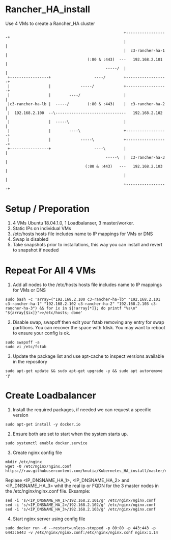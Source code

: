 # Rancher_HA_install
Use 4 VMs to create a Rancher_HA cluster

                                                        +------------------+
                                                        |                  |
                                                        |  c3-rancher-ha-1 |
                                        (:80 & :443)  ---   192.168.2.101  |
                                                -----/  |                  |
     +-----------------+                   ----/        +------------------+
     |                 |             -----/             +------------------+
     |                 |        ----/                   |                  |
     |c3-rancher-ha-lb |  -----/        (:80 & :443)    |  c3-rancher-ha-2 |
     |  192.168.2.100  --\-------------------------------   192.168.2.102  |
     |                 |  -----\                        |                  |
     |                 |        ----\                   +------------------+
     |                 |             -----\             +------------------+
     +-----------------+                   ----\        |                  |
                                                -----\  |  c3-rancher-ha-3 |
                                       (:80 & :443)   ---   192.168.2.103  |
                                                        |                  |
                                                        +------------------+

# Setup / Preporation
1. 4 VMs Ubuntu 18.04.1.0, 1 Loadbalanser, 3 master/worker.
2. Static IPs on individual VMs
3. /etc/hosts hosts file includes name to IP mappings for VMs or DNS
4. Swap is disabled
5. Take snapshots prior to installations, this way you can install and revert to snapshot if needed

# Repeat For All 4 VMs

1. Add all nodes to the /etc/hosts hosts file includes name to IP mappings for VMs or DNS
~~~
sudo bash -c 'array=("192.168.2.100 c3-rancher-ha-lb" "192.168.2.101 c3-rancher-ha-1" "192.168.2.102 c3-rancher-ha-2" "192.168.2.103 c3-rancher-ha-3") && for ix in ${!array[*]}; do printf "%s\n" "${array[$ix]}">>/etc/hosts; done'
~~~

2. Disable swap, swapoff then edit your fstab removing any entry for swap partitions. You can recover the space with fdisk. You may want to reboot to ensure your config is ok.
~~~~
sudo swapoff -a
sudo vi /etc/fstab
~~~~

3. Update the package list and use apt-cache to inspect versions available in the repository
~~~~
sudo apt-get update && sudo apt-get upgrade -y && sudo apt autoremove -y
~~~~

# Create Loadbalancer

1. Install the required packages, if needed we can request a specific version
~~~~
sudo apt-get install -y docker.io
~~~~

2. Ensure both are set to start when the system starts up.
~~~~
sudo systemctl enable docker.service
~~~~

3. Create nginx config file
~~~~
mkdir /etc/nginx
wget -O /etc/nginx/nginx.conf https://raw.githubusercontent.com/knutia/Kubernetes_HA_install/master/nginx.conf
~~~~
Replase <IP_DNSNAME_HA_1>, <IP_DNSNAME_HA_2> and <IP_DNSNAME_HA_3> whit the real ip or FQDN for the 3 master nodes in the /etc/nginx/nginx.conf file.
Eksample:
~~~
sed -i 's/<IP_DNSNAME_HA_1>/192.168.2.101/g' /etc/nginx/nginx.conf
sed -i 's/<IP_DNSNAME_HA_2>/192.168.2.102/g' /etc/nginx/nginx.conf
sed -i 's/<IP_DNSNAME_HA_3>/192.168.2.103/g' /etc/nginx/nginx.conf
~~~


4. Start nginx server using config file
~~~~
sudo docker run -d --restart=unless-stopped -p 80:80 -p 443:443 -p 6443:6443 -v /etc/nginx/nginx.conf:/etc/nginx/nginx.conf nginx:1.14
~~~~

